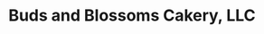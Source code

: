 ---
title: "Buds and Blossoms Cakery, LLC"
url: /rice-lake/buds-and-blossoms-cakery-llc/
shop: Bäckerei
---
